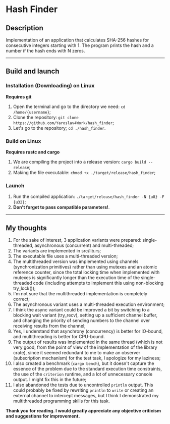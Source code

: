 # Hash Finder

## Description

Implementation of an application that calculates SHA-256 hashes for consecutive integers starting with 1. The program
prints the hash and a number if the hash ends with N zeros.

---

## Build and launch

### Installation (Downloading) on Linux

**Requires git**

1. Open the terminal and go to the directory we need: `cd /home/{username}`;
2. Clone the repository: `git clone https://github.com/Yaroslav4Work/hash_finder`;
3. Let's go to the repository; `cd ./hash_finder`.

### Build on Linux

**Requires rustc and cargo**

1. We are compiling the project into a release version: `cargo build --release`;
2. Making the file executable: `chmod +x ./target/release/hash_finder`;

### Launch

1. Run the compiled application: `./target/release/hash_finder -N {u8} -F {u32}`;
2. **Don't forget to pass compatible parameters!**.

---

## My thoughts

1. For the sake of interest, 3 application variants were prepared: single-threaded, asynchronous (concurrent) and
   multi-threaded;
2. The variants are implemented in src/lib.rs;
3. The executable file uses a multi-threaded version;
4. The multithreaded version was implemented using channels (synchronization primitives) rather than using mutexes and
   an atomic reference counter, since the total locking time when implemented with mutexes is significantly longer than
   the execution time of the single-threaded code (including attempts to implement this using non-blocking try_lock());
5. I'm not sure that the multithreaded implementation is completely correct;
6. The asynchronous variant uses a multi-threaded execution environment;
7. I think the async variant could be improved a bit by switching to a blocking wait variant (try_recv), setting up a
   sufficient channel buffer, and changing the priority of sending numbers to the channel over receiving results from
   the channel;
8. Yes, I understand that asynchrony (concurrency) is better for IO-bound, and multithreading is better for CPU-bound.
9. The output of results was implemented in the same thread (which is not very good, from the point of view of the
   implementation of the library crate), since it seemed redundant to me to make an observer (subscription mechanism)
   for the test task, I apologize for my laziness;
10. I also created a benchmark (`cargo bench`), but it doesn't capture the essence of the problem due to the standard
    execution time constraints, the use of the `criterion` runtime, and a lot of unnecessary console output. I might fix
    this in the future;
11. I also abandoned the tests due to uncontrolled `println` output. This could probably be fixed by rewriting `println` to
    `write` or creating an external channel to intercept messages, but I think I demonstrated my multithreaded programming
    skills for this task.

**Thank you for reading. I would greatly appreciate any objective criticism and suggestions for improvement.**